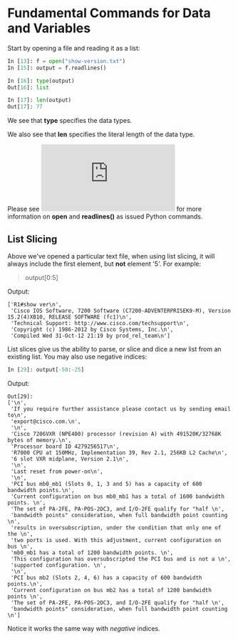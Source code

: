 # Fundamental Commands for Data and Variables

Start by opening a file and reading it as a list:

```python
In [13]: f = open("show-version.txt")
In [15]: output = f.readlines()

In [16]: type(output)
Out[16]: list

In [17]: len(output)
Out[17]: 77
```

We see that __type__ specifies the data types.

We also see that __len__ specifies the literal length of the data type.

Please see ![File Manipulation](https://github.com/gil-ryan/grs-python-public/blob/master/py-admin-fundamentals/file-manipulation.md) for more information on __open__ and __readlines()__ as issued Python commands.

## List Slicing

Above we've opened a particular text file, when using list slicing, it will always include the first element, but __not__ element '5'. For example:

> output[0:5]

Output:

```
['R1#show ver\n',
 'Cisco IOS Software, 7200 Software (C7200-ADVENTERPRISEK9-M), Version 15.2(4)XB10, RELEASE SOFTWARE (fc1)\n',
 'Technical Support: http://www.cisco.com/techsupport\n',
 'Copyright (c) 1986-2012 by Cisco Systems, Inc.\n',
 'Compiled Wed 31-Oct-12 21:19 by prod_rel_team\n']
 ```

List slices give us the ability to parse, or slice and dice a new list from an existing list. You may also use negative indices:

```python
In [29]: output[-50:-25]
```

Output:

```
Out[29]:
['\n',
 'If you require further assistance please contact us by sending email to\n',
 'export@cisco.com.\n',
 '\n',
 'Cisco 7206VXR (NPE400) processor (revision A) with 491520K/32768K bytes of memory.\n',
 'Processor board ID 4279256517\n',
 'R7000 CPU at 150MHz, Implementation 39, Rev 2.1, 256KB L2 Cache\n',
 '6 slot VXR midplane, Version 2.1\n',
 '\n',
 'Last reset from power-on\n',
 '\n',
 'PCI bus mb0_mb1 (Slots 0, 1, 3 and 5) has a capacity of 600 bandwidth points.\n',
 'Current configuration on bus mb0_mb1 has a total of 1600 bandwidth points. \n',
 'The set of PA-2FE, PA-POS-2OC3, and I/O-2FE qualify for "half \n',
 'bandwidth points" consideration, when full bandwidth point counting \n',
 'results in oversubscription, under the condition that only one of the \n',
 'two ports is used. With this adjustment, current configuration on bus \n',
 'mb0_mb1 has a total of 1200 bandwidth points. \n',
 'This configuration has oversubscripted the PCI bus and is not a \n',
 'supported configuration. \n',
 '\n',
 'PCI bus mb2 (Slots 2, 4, 6) has a capacity of 600 bandwidth points.\n',
 'Current configuration on bus mb2 has a total of 1200 bandwidth points \n',
 'The set of PA-2FE, PA-POS-2OC3, and I/O-2FE qualify for "half \n',
 'bandwidth points" consideration, when full bandwidth point counting \n']
```

Notice it works the same way with _negative_ indices.
